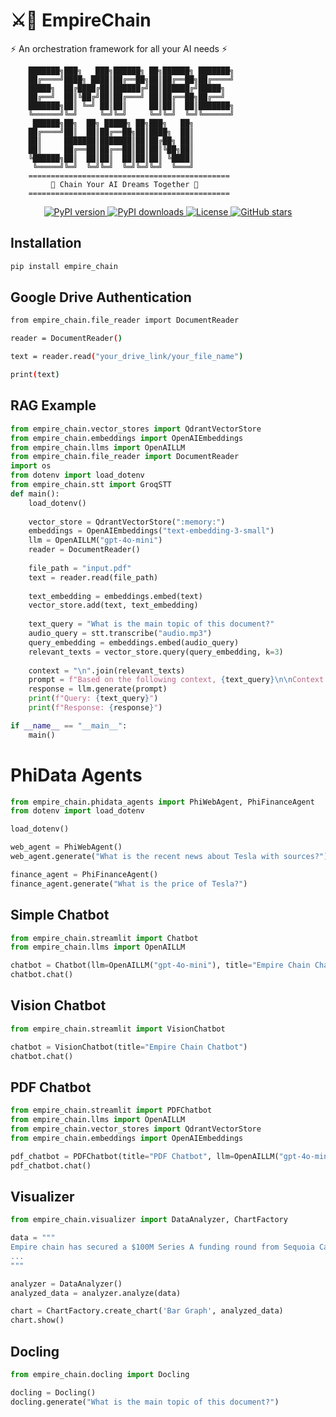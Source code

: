 # ⚔️🔗 EmpireChain

⚡ An orchestration framework for all your AI needs ⚡

```
    ███████╗███╗   ███╗██████╗ ██╗██████╗ ███████╗
    ██╔════╝████╗ ████║██╔══██╗██║██╔══██╗██╔════╝
    █████╗  ██╔████╔██║██████╔╝██║██████╔╝█████╗  
    ██╔══╝  ██║╚██╔╝██║██╔═══╝ ██║██╔══██╗██╔══╝  
    ███████╗██║ ╚═╝ ██║██║     ██║██║  ██║███████╗
    ╚══════╝╚═╝     ╚═╝╚═╝     ╚═╝╚═╝  ╚═╝╚══════╝
     ██████╗██╗  ██╗ █████╗ ██╗███╗   ██╗
    ██╔════╝██║  ██║██╔══██╗██║████╗  ██║
    ██║     ███████║███████║██║██╔██╗ ██║
    ██║     ██╔══██║██╔══██║██║██║╚██╗██║
    ╚██████╗██║  ██║██║  ██║██║██║ ╚████║
     ╚═════╝╚═╝  ╚═╝╚═╝  ╚═╝╚═╝╚═╝  ╚═══╝
    =============================================
         🔗 Chain Your AI Dreams Together 🔗
    =============================================
```

<p align="center">
  <a href="https://pypi.org/project/empire-chain/">
    <img src="https://img.shields.io/pypi/v/empire-chain" alt="PyPI version">
  </a>
  <a href="https://pypi.org/project/empire-chain/">
    <img src="https://img.shields.io/pypi/dm/empire-chain" alt="PyPI downloads">
  </a>
  <a href="https://github.com/manas95826/empire-chain/blob/main/LICENSE">
    <img src="https://img.shields.io/badge/license-MIT-blue.svg" alt="License">
  </a>
  <a href="https://github.com/manas95826/empire-chain/stargazers">
    <img src="https://img.shields.io/github/stars/manas95826/empire-chain" alt="GitHub stars">
  </a>
</p>

## Installation

```bash
pip install empire_chain
```

## Google Drive Authentication

```bash
from empire_chain.file_reader import DocumentReader

reader = DocumentReader()

text = reader.read("your_drive_link/your_file_name")

print(text)
```

## RAG Example

```python
from empire_chain.vector_stores import QdrantVectorStore
from empire_chain.embeddings import OpenAIEmbeddings
from empire_chain.llms import OpenAILLM
from empire_chain.file_reader import DocumentReader
import os
from dotenv import load_dotenv
from empire_chain.stt import GroqSTT
def main():
    load_dotenv()
    
    vector_store = QdrantVectorStore(":memory:")
    embeddings = OpenAIEmbeddings("text-embedding-3-small")
    llm = OpenAILLM("gpt-4o-mini")
    reader = DocumentReader()
    
    file_path = "input.pdf"
    text = reader.read(file_path)
    
    text_embedding = embeddings.embed(text)
    vector_store.add(text, text_embedding)
    
    text_query = "What is the main topic of this document?"
    audio_query = stt.transcribe("audio.mp3")
    query_embedding = embeddings.embed(audio_query)
    relevant_texts = vector_store.query(query_embedding, k=3)
    
    context = "\n".join(relevant_texts)
    prompt = f"Based on the following context, {text_query}\n\nContext: {context}"
    response = llm.generate(prompt)
    print(f"Query: {text_query}")
    print(f"Response: {response}")

if __name__ == "__main__":
    main()
```

# PhiData Agents

```python
from empire_chain.phidata_agents import PhiWebAgent, PhiFinanceAgent
from dotenv import load_dotenv

load_dotenv()

web_agent = PhiWebAgent()
web_agent.generate("What is the recent news about Tesla with sources?")

finance_agent = PhiFinanceAgent()
finance_agent.generate("What is the price of Tesla?")
```

## Simple Chatbot

```python
from empire_chain.streamlit import Chatbot
from empire_chain.llms import OpenAILLM

chatbot = Chatbot(llm=OpenAILLM("gpt-4o-mini"), title="Empire Chain Chatbot")
chatbot.chat()
```

## Vision Chatbot

```python
from empire_chain.streamlit import VisionChatbot

chatbot = VisionChatbot(title="Empire Chain Chatbot")
chatbot.chat()
```

## PDF Chatbot

```python
from empire_chain.streamlit import PDFChatbot
from empire_chain.llms import OpenAILLM
from empire_chain.vector_stores import QdrantVectorStore
from empire_chain.embeddings import OpenAIEmbeddings

pdf_chatbot = PDFChatbot(title="PDF Chatbot", llm=OpenAILLM("gpt-4o-mini"), vector_store=QdrantVectorStore(":memory:"), embeddings=OpenAIEmbeddings("text-embedding-3-small"))
pdf_chatbot.chat()
```

## Visualizer

```python
from empire_chain.visualizer import DataAnalyzer, ChartFactory

data = """
Empire chain has secured a $100M Series A funding round from Sequoia Capital in 2024 and a $10M Series B funding round from Tiger Global in 2025.
...
"""

analyzer = DataAnalyzer()
analyzed_data = analyzer.analyze(data)

chart = ChartFactory.create_chart('Bar Graph', analyzed_data)
chart.show()
```

## Docling

```python
from empire_chain.docling import Docling

docling = Docling()
docling.generate("What is the main topic of this document?")
```